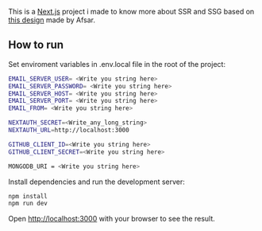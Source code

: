 This is a [Next.js](https://nextjs.org/) project i made to know more about SSR and SSG based on [this design](https://www.figma.com/community/file/978204688923563508) made by Afsar.

## How to run

Set enviroment variables in .env.local file in the root of the project:

```bash
EMAIL_SERVER_USER= <Write you string here>
EMAIL_SERVER_PASSWORD= <Write you string here>
EMAIL_SERVER_HOST= <Write you string here>
EMAIL_SERVER_PORT= <Write you string here>
EMAIL_FROM= <Write you string here>

NEXTAUTH_SECRET=<Write_any_long_string>
NEXTAUTH_URL=http://localhost:3000

GITHUB_CLIENT_ID=<Write you string here>
GITHUB_CLIENT_SECRET=<Write you string here>

MONGODB_URI = <Write you string here>
```

Install dependencies and run the development server:

```bash
npm install
npm run dev
```

Open [http://localhost:3000](http://localhost:3000) with your browser to see the result.
